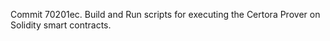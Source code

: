 Commit 70201ec.                    Build and Run scripts for executing the Certora Prover on Solidity smart contracts.
